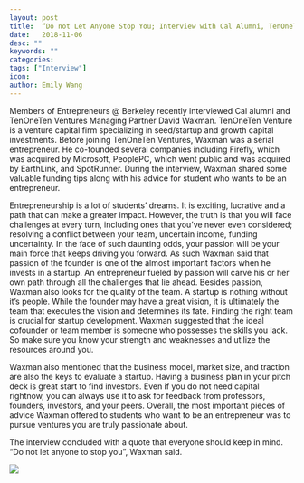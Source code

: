 ```yaml
---
layout: post
title:  “Do not Let Anyone Stop You; Interview with Cal Alumni, TenOneTen Venture Managing Partner, and Serial Entrepreneur David Waxman"
date:   2018-11-06
desc: ""
keywords: ""
categories:
tags: ["Interview"]
icon:
author: Emily Wang
---
```

Members of Entrepreneurs @ Berkeley recently interviewed Cal alumni and TenOneTen Ventures Managing Partner David Waxman. TenOneTen Venture is a venture capital firm specializing in seed/startup and growth capital investments. Before joining TenOneTen Ventures, Waxman was a serial entrepreneur. He co-founded several companies including Firefly, which was acquired by Microsoft, PeoplePC, which went public and was acquired by EarthLink, and SpotRunner. During the interview, Waxman shared some valuable funding tips along with his advice for student who wants to be an entrepreneur.

Entrepreneurship is a lot of students’ dreams. It is exciting, lucrative and a path that can make a greater impact. However, the truth is that you will face challenges at every turn, including ones that you’ve never even considered; resolving a conflict between your team, uncertain income, funding uncertainty. In the face of such daunting odds, your passion will be your main force that keeps driving you forward. As such Waxman said that passion of the founder is one of the almost important factors when he invests in a startup. An entrepreneur fueled by passion will carve his or her own path through all the challenges that lie ahead.
Besides passion, Waxman also looks for the quality of the team. A startup is nothing without it’s people. While the founder may have a great vision, it is ultimately the team that executes the vision and determines its fate. Finding the right team is crucial for startup development. Waxman suggested that the ideal cofounder or team member is someone who possesses the skills you lack. So make sure you know your strength and weaknesses and utilize the resources around you.  

Waxman also mentioned that the business model, market size, and traction are also the keys to evaluate a startup. Having a business plan in your pitch deck is great start to find investors. Even if you do not need capital rightnow, you can always use it to ask for feedback from professors, founders, investors, and your peers.
Overall, the most important pieces of advice Waxman offered to students who want to be an entrepreneur was to pursue ventures you are truly passionate about.

The interview concluded with a quote that everyone should keep in mind.
 “Do not let anyone to stop you”, Waxman said.



<img align="center"   src="https://assets.techstars.com/images/image_files/58cb21099c66a9458b000002/original/Screenshot_2017-03-16_16.32.11.png">

<!--
![alt text](https://cdn.instructables.com/FUB/3QL8/IYV9QCT2/FUB3QL8IYV9QCT2.LARGE.jpg?crop=3:2 "Logo Title Text 1") -->
